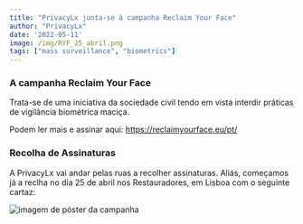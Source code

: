```yaml
---
title: "PrivacyLx junta-se à campanha Reclaim Your Face"
author: "PrivacyLx"
date: '2022-05-11'
image: /img/RYF_25_abril.png
tags: ["mass surveillance", "biometrics"]
---
```


### A campanha Reclaim Your Face

Trata-se de uma iniciativa da sociedade civil tendo em vista interdir práticas de vigilância biométrica maciça.

Podem ler mais e assinar aqui: https://reclaimyourface.eu/pt/

### Recolha de Assinaturas

A PrivacyLx vai andar pelas ruas a recolher assinaturas. Aliás, começamos já a reclha no dia 25 de abril nos Restauradores, em Lisboa com o seguinte cartaz:


![imagem de póster da campanha](/img/RYF_25_abril.png)


